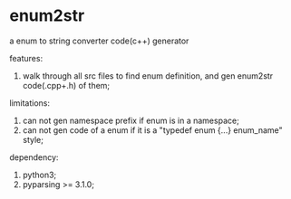 # enum2str
a enum to string converter code(c++) generator

features:
1. walk through all src files to find enum definition, and gen enum2str code(.cpp+.h) of them;

limitations:
1. can not gen namespace prefix if enum is in a namespace;
2. can not gen code of a enum if it is a "typedef enum {...} enum_name" style;

dependency:
1. python3;
2. pyparsing >= 3.1.0;
